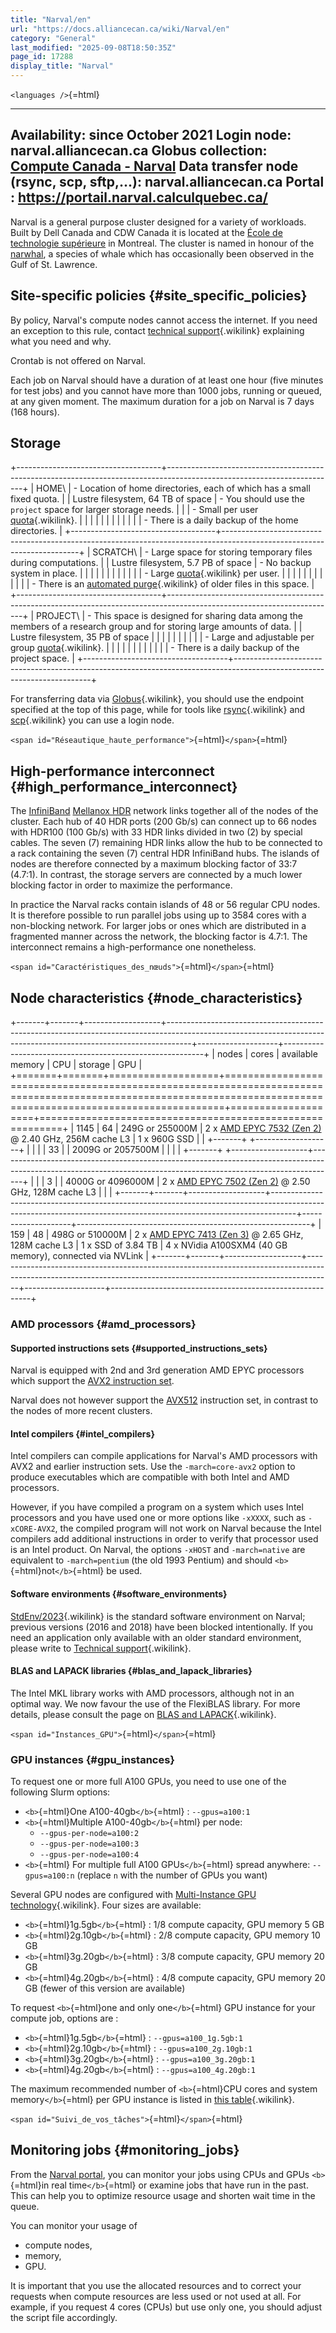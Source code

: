 ```yaml
---
title: "Narval/en"
url: "https://docs.alliancecan.ca/wiki/Narval/en"
category: "General"
last_modified: "2025-09-08T18:50:35Z"
page_id: 17288
display_title: "Narval"
---
```


`<languages />`{=html}

  --------------------------------------------------------------------------------------------------------------------------------------
  Availability: since October 2021
  Login node: **narval.alliancecan.ca**
  Globus collection: **[Compute Canada - Narval](https://app.globus.org/file-manager?origin_id=a1713da6-098f-40e6-b3aa-034efe8b6e5b)**
  Data transfer node (rsync, scp, sftp,\...): **narval.alliancecan.ca**
  Portal : <https://portail.narval.calculquebec.ca/>
  --------------------------------------------------------------------------------------------------------------------------------------

Narval is a general purpose cluster designed for a variety of workloads. Built by Dell Canada and CDW Canada it is located at the [École de technologie supérieure](https://www.etsmtl.ca/en/home) in Montreal. The cluster is named in honour of the [narwhal](https://en.wikipedia.org/wiki/Narwhal), a species of whale which has occasionally been observed in the Gulf of St. Lawrence.

## Site-specific policies {#site_specific_policies}

By policy, Narval\'s compute nodes cannot access the internet. If you need an exception to this rule, contact [technical support](https://docs.alliancecan.ca/Technical_support "technical support"){.wikilink} explaining what you need and why.

Crontab is not offered on Narval.

Each job on Narval should have a duration of at least one hour (five minutes for test jobs) and you cannot have more than 1000 jobs, running or queued, at any given moment. The maximum duration for a job on Narval is 7 days (168 hours).

## Storage

+------------------------------------+------------------------------------------------------------------------------------------------------------------------+
| HOME\                              | - Location of home directories, each of which has a small fixed quota.                                                 |
| Lustre filesystem, 64 TB of space  | - You should use the `project` space for larger storage needs.                                                         |
|                                    | - Small per user [ quota](https://docs.alliancecan.ca/Storage_and_file_management#Filesystem_quotas_and_policies " quota"){.wikilink}.             |
|                                    |                                                                                                                        |
|                                    | <!-- -->                                                                                                               |
|                                    |                                                                                                                        |
|                                    | - There is a daily backup of the home directories.                                                                     |
+------------------------------------+------------------------------------------------------------------------------------------------------------------------+
| SCRATCH\                           | - Large space for storing temporary files during computations.                                                         |
| Lustre filesystem, 5.7 PB of space | - No backup system in place.                                                                                           |
|                                    |                                                                                                                        |
|                                    | <!-- -->                                                                                                               |
|                                    |                                                                                                                        |
|                                    | - Large [quota](https://docs.alliancecan.ca/Storage_and_file_management#Filesystem_quotas_and_policies "quota"){.wikilink} per user.               |
|                                    |                                                                                                                        |
|                                    | <!-- -->                                                                                                               |
|                                    |                                                                                                                        |
|                                    | - There is an [ automated purge](https://docs.alliancecan.ca/Scratch_purging_policy " automated purge"){.wikilink} of older files in this space.   |
+------------------------------------+------------------------------------------------------------------------------------------------------------------------+
| PROJECT\                           | - This space is designed for sharing data among the members of a research group and for storing large amounts of data. |
| Lustre filesystem, 35 PB of space  |                                                                                                                        |
|                                    | <!-- -->                                                                                                               |
|                                    |                                                                                                                        |
|                                    | - Large and adjustable per group [quota](https://docs.alliancecan.ca/Storage_and_file_management/fr#Quotas_et_politiques "quota"){.wikilink}.      |
|                                    |                                                                                                                        |
|                                    | <!-- -->                                                                                                               |
|                                    |                                                                                                                        |
|                                    | - There is a daily backup of the project space.                                                                        |
+------------------------------------+------------------------------------------------------------------------------------------------------------------------+

For transferring data via [Globus](https://docs.alliancecan.ca/Globus "Globus"){.wikilink}, you should use the endpoint specified at the top of this page, while for tools like [rsync](https://docs.alliancecan.ca/Transferring_data#Rsync "rsync"){.wikilink} and [scp](https://docs.alliancecan.ca/Transferring_data#SCP "scp"){.wikilink} you can use a login node.

`<span id="Réseautique_haute_performance">`{=html}`</span>`{=html}

## High-performance interconnect {#high_performance_interconnect}

The [InfiniBand](https://en.wikipedia.org/wiki/InfiniBand) [Mellanox HDR](https://www.nvidia.com/en-us/networking/infiniband/qm8700/) network links together all of the nodes of the cluster. Each hub of 40 HDR ports (200 Gb/s) can connect up to 66 nodes with HDR100 (100 Gb/s) with 33 HDR links divided in two (2) by special cables. The seven (7) remaining HDR links allow the hub to be connected to a rack containing the seven (7) central HDR InfiniBand hubs. The islands of nodes are therefore connected by a maximum blocking factor of 33:7 (4.7:1). In contrast, the storage servers are connected by a much lower blocking factor in order to maximize the performance.

In practice the Narval racks contain islands of 48 or 56 regular CPU nodes. It is therefore possible to run parallel jobs using up to 3584 cores with a non-blocking network. For larger jobs or ones which are distributed in a fragmented manner across the network, the blocking factor is 4.7:1. The interconnect remains a high-performance one nonetheless.

`<span id="Caractéristiques_des_nœuds">`{=html}`</span>`{=html}

## Node characteristics {#node_characteristics}

+-------+-------+-------------------+------------------------------------------------------------------------------------------------------------------------------------------------------------------+--------------------+----------------------------------------------------------+
| nodes | cores | available memory  | CPU                                                                                                                                                              | storage            | GPU                                                      |
+=======+=======+===================+==================================================================================================================================================================+====================+==========================================================+
| 1145  | 64    | 249G or 255000M   | 2 x [AMD EPYC 7532 (Zen 2)](https://www.amd.com/en/support/downloads/drivers.html/processors/epyc/epyc-7002-series/amd-epyc-7532.html) @ 2.40 GHz, 256M cache L3 | 1 x 960G SSD       |                                                          |
+-------+       +-------------------+                                                                                                                                                                  |                    |                                                          |
| 33    |       | 2009G or 2057500M |                                                                                                                                                                  |                    |                                                          |
+-------+       +-------------------+------------------------------------------------------------------------------------------------------------------------------------------------------------------+                    |                                                          |
| 3     |       | 4000G or 4096000M | 2 x [AMD EPYC 7502 (Zen 2)](https://www.amd.com/en/support/downloads/drivers.html/processors/epyc/epyc-7002-series/amd-epyc-7502.html) @ 2.50 GHz, 128M cache L3 |                    |                                                          |
+-------+-------+-------------------+------------------------------------------------------------------------------------------------------------------------------------------------------------------+--------------------+----------------------------------------------------------+
| 159   | 48    | 498G or 510000M   | 2 x [AMD EPYC 7413 (Zen 3)](https://www.amd.com/en/support/downloads/drivers.html/processors/epyc/epyc-7003-series/amd-epyc-7413.html) @ 2.65 GHz, 128M cache L3 | 1 x SSD of 3.84 TB | 4 x NVidia A100SXM4 (40 GB memory), connected via NVLink |
+-------+-------+-------------------+------------------------------------------------------------------------------------------------------------------------------------------------------------------+--------------------+----------------------------------------------------------+

### AMD processors {#amd_processors}

#### Supported instructions sets {#supported_instructions_sets}

Narval is equipped with 2nd and 3rd generation AMD EPYC processors which support the [AVX2 instruction set](https://en.wikipedia.org/wiki/Advanced_Vector_Extensions#Advanced_Vector_Extensions_2).

Narval does not however support the [AVX512](https://en.wikipedia.org/wiki/AVX-512) instruction set, in contrast to the nodes of more recent clusters.

#### Intel compilers {#intel_compilers}

Intel compilers can compile applications for Narval\'s AMD processors with AVX2 and earlier instruction sets. Use the `-march=core-avx2` option to produce executables which are compatible with both Intel and AMD processors.

However, if you have compiled a program on a system which uses Intel processors and you have used one or more options like `-xXXXX`, such as `-xCORE-AVX2`, the compiled program will not work on Narval because the Intel compilers add additional instructions in order to verify that processor used is an Intel product. On Narval, the options `-xHOST` and `-march=native` are equivalent to `-march=pentium` (the old 1993 Pentium) and should `<b>`{=html}not`</b>`{=html} be used.

#### Software environments {#software_environments}

[StdEnv/2023](https://docs.alliancecan.ca/Standard_software_environments "StdEnv/2023"){.wikilink} is the standard software environment on Narval; previous versions (2016 and 2018) have been blocked intentionally. If you need an application only available with an older standard environment, please write to [Technical support](https://docs.alliancecan.ca/Technical_support "Technical support"){.wikilink}.

#### BLAS and LAPACK libraries {#blas_and_lapack_libraries}

The Intel MKL library works with AMD processors, although not in an optimal way. We now favour the use of the FlexiBLAS library. For more details, please consult the page on [BLAS and LAPACK](https://docs.alliancecan.ca/BLAS_and_LAPACK "BLAS and LAPACK"){.wikilink}.

`<span id="Instances_GPU">`{=html}`</span>`{=html}

### GPU instances {#gpu_instances}

To request one or more full A100 GPUs, you need to use one of the following Slurm options:

- `<b>`{=html}One A100-40gb`</b>`{=html} : `--gpus=a100:1`
- `<b>`{=html}Multiple A100-40gb`</b>`{=html} per node:
  - `--gpus-per-node=a100:2`
  - `--gpus-per-node=a100:3`
  - `--gpus-per-node=a100:4`
- `<b>`{=html} For multiple full A100 GPUs`</b>`{=html} spread anywhere: `--gpus=a100:n` (replace `n` with the number of GPUs you want)

Several GPU nodes are configured with [Multi-Instance GPU technology](https://docs.alliancecan.ca/Multi-Instance_GPU "Multi-Instance GPU technology"){.wikilink}. Four sizes are available:

- `<b>`{=html}1g.5gb`</b>`{=html} : 1/8 compute capacity, GPU memory 5 GB
- `<b>`{=html}2g.10gb`</b>`{=html} : 2/8 compute capacity, GPU memory 10 GB
- `<b>`{=html}3g.20gb`</b>`{=html} : 3/8 compute capacity, GPU memory 20 GB
- `<b>`{=html}4g.20gb`</b>`{=html} : 4/8 compute capacity, GPU memory 20 GB (fewer of this version are available)

To request `<b>`{=html}one and only one`</b>`{=html} GPU instance for your compute job, options are :

- `<b>`{=html}1g.5gb`</b>`{=html} : `--gpus=a100_1g.5gb:1`
- `<b>`{=html}2g.10gb`</b>`{=html} : `--gpus=a100_2g.10gb:1`
- `<b>`{=html}3g.20gb`</b>`{=html} : `--gpus=a100_3g.20gb:1`
- `<b>`{=html}4g.20gb`</b>`{=html} : `--gpus=a100_4g.20gb:1`

The maximum recommended number of `<b>`{=html}CPU cores and system memory`</b>`{=html} per GPU instance is listed in [this table](https://docs.alliancecan.ca/Allocations_and_compute_scheduling#Ratios_in_bundles "this table"){.wikilink}.

`<span id="Suivi_de_vos_tâches">`{=html}`</span>`{=html}

## Monitoring jobs {#monitoring_jobs}

From the [Narval portal](https://portail.narval.calculquebec.ca/), you can monitor your jobs using CPUs and GPUs `<b>`{=html}in real time`</b>`{=html} or examine jobs that have run in the past. This can help you to optimize resource usage and shorten wait time in the queue.

You can monitor your usage of

- compute nodes,
- memory,
- GPU.

It is important that you use the allocated resources and to correct your requests when compute resources are less used or not used at all. For example, if you request 4 cores (CPUs) but use only one, you should adjust the script file accordingly.
